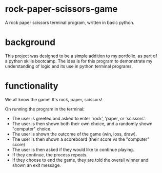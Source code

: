 # rock-paper-scissors-game
A rock paper scissors terminal program, written in basic python.

# background
This project was designed to be a simple addition to my portfolio, as part of a python skills bootcamp. 
The idea is for this program to demonstrate my understanding of logic and its use in python terminal programs. 

# functionality
We all know the game! It's rock, paper, scissors! 

On running the program in the terminal:
- The user is greeted and asked to enter 'rock', 'paper, or 'scissors'.
- The user is then shown both their own choice, and a randomly shown "computer" choice.
- The user is shown the outcome of the game (win, loss, draw).
- The user is then shown a scoreboard (their score vs the "computer" score)
- The user is then asked if they would like to continue playing.
- If they continue, the process repeats.
- If they choose to end the game, they are told the overall winner and shown an exit message.
